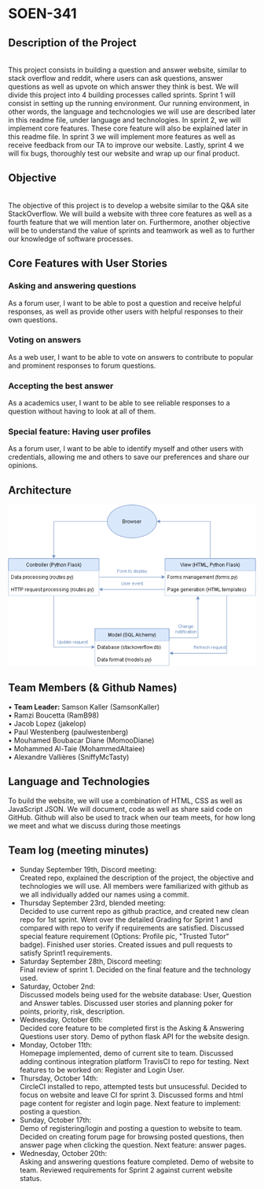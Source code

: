 # SOEN-341

<head>
<h2>Description of the Project</h2><br/>
</head>
This project consists in building a question and answer website, similar to stack overflow and reddit, where users can ask questions, answer questions as well as upvote on which answer they think is best. We will divide this project into 4 building processes called sprints. Sprint 1 will consist in setting up the running environment. Our running environment, in other words, the language and techcnologies we will use are described later in this readme file, under language and technologies. In sprint 2, we will implement core features. These core feature will also be explained later in this readme file. In sprint 3 we will implement more features as well as receive feedback from our TA to improve our website. Lastly, sprint 4 we will fix bugs, thoroughly test our website and wrap up our final product.

<h2>Objective</h2> <br/>
The objective of this project is to develop a website similar to the Q&A site StackOverflow.  We will build a website with three core features as well as a fourth feature that we will mention later on. Furthermore, another objective will be to understand the value of sprints and teamwork as well as to further our knowledge of software processes.

<h2>Core Features with User Stories</h2>
<h3>Asking and answering questions</h3>
As a forum user, I want to be able to post a question and receive helpful responses, as well as provide other users with helpful responses to their own questions.<br/>
<h3>Voting on answers</h3>
As a web user, I want to be able to vote on answers to contribute to popular and prominent responses to forum questions.<br/>
<h3>Accepting the best answer</h3>
As a academics user, I want to be able to see reliable responses to a question without having to look at all of them.<br/>
<h3>Special feature: Having user profiles</h3>
As a forum user, I want to be able to identify myself and other users with credentials, allowing me and others to save our preferences and share our opinions.<br/>

<h2>Architecture</h2>
<style>
  .center {
    text-align: center;
  }
</style>
<img src="Architecture.png" raw=true class="center" />

<h2>Team Members (& Github Names)</h2>

• <b>Team Leader:</b> Samson Kaller (SamsonKaller)<br>
• Ramzi Boucetta (RamB98)<br/>
• Jacob Lopez (jakelop)<br/>
• Paul Westenberg (paulwestenberg)<br/>
• Mouhamed Boubacar Diane (MomooDiane)<br/>
• Mohammed Al-Taie (MohammedAltaiee)<br/>
• Alexandre Vallières (SniffyMcTasty)<br/>

<h2>Language and Technologies</h2>

To build the website, we will use a combination of HTML, CSS as well as JavaScript JSON. We will document, code as well as share said code on GitHub. Github will also be used to track when our team meets, for how long we meet and what we discuss during those meetings

<h2>Team log (meeting minutes)</h2>

- Sunday September 19th, Discord meeting:
  <br>
  Created repo, explained the description of the project, the objective and technologies we will use.
  All members were familiarized with github as we all individually added our names using a commit.
  <br>
- Thursday September 23rd, blended meeting:
  <br>
  Decided to use current repo as github practice, and created new clean repo for 1st sprint.
  Went over the detailed Grading for Sprint 1 and compared with repo to verify if requirements are satisfied.
  Discussed special feature requirement (Options: Profile pic, "Trusted Tutor" badge).
  Finished user stories.
  Created issues and pull requests to satisfy Sprint1 requirements.
  <br>
- Saturday September 28th, Discord meeting:
  <br>
  Final review of sprint 1. Decided on the final feature and the technology used.
  <br>
- Saturday, October 2nd:
  <br>
  Discussed models being used for the website database: User, Question and Answer tables.
  Discussed user stories and planning poker for points, priority, risk, description.
  <br>
- Wednesday, October 6th:
  <br>
  Decided core feature to be completed first is the Asking & Answering Questions user story.
  Demo of python flask API for the website design.
  <br>
- Monday, October 11th:
  <br>
  Homepage implemented, demo of current site to team.
  Discussed adding continous integration platform TravisCI to repo for testing.
  Next features to be worked on: Register and Login User.
  <br>
- Thursday, October 14th:
  <br>
  CircleCI installed to repo, attempted tests but unsucessful.
  Decided to focus on website and leave CI for sprint 3.
  Discussed forms and html page content for register and login page.
  Next feature to implement: posting a question.
  <br>
- Sunday, October 17th:
  <br>
  Demo of registering/login and posting a question to website to team.
  Decided on creating forum page for browsing posted questions, then answer page when clicking the question.
  Next feature: answer pages.
  <br>
- Wednesday, October 20th:
  <br>
  Asking and answering questions feature completed.
  Demo of website to team.
  Reviewed requirements for Sprint 2 against current website status.
